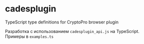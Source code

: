 # cadesplugin

TypeScript type definitions for CryptoPro browser plugin

Разработка с использованием `cadesplugin_api.js` на TypeScript. Примеры в `examples.ts`

